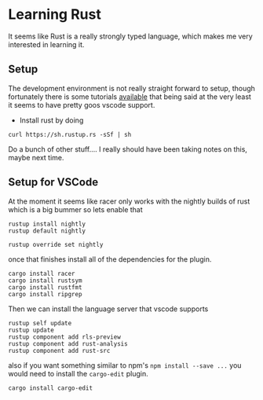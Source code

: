 # Learning Rust
It seems like Rust is a really strongly typed language, which makes me very interested in learning it.

## Setup
The development environment is not really straight forward to setup, though fortunately there is some tutorials [available](https://asquera.de/blog/2017-03-03/setting-up-a-rust-devenv/)  that being said at the very least it seems to have pretty goos vscode support.

- Install rust by doing 
```
curl https://sh.rustup.rs -sSf | sh
```

Do a bunch of other stuff.... I really should have been taking notes on this, maybe next time.

## Setup for VSCode
At the moment it seems like racer only works with the nightly builds of rust which is a big bummer so lets enable that

```
rustup install nightly
rustup default nightly
```

```
rustup override set nightly
```

once that finishes install all of the dependencies for the plugin.

```
cargo install racer
cargo install rustsym
cargo install rustfmt
cargo install ripgrep
```

Then we can install the language server that vscode supports

```
rustup self update
rustup update
rustup component add rls-preview
rustup component add rust-analysis
rustup component add rust-src
```

also if you want something similar to npm's `npm install --save ...` you would need to install the `cargo-edit` plugin.

```
cargo install cargo-edit
```